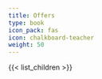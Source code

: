 ```yaml
---
title: Offers
type: book
icon_pack: fas
icon: chalkboard-teacher
weight: 50
---
```


{{< list_children >}}
